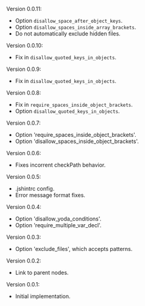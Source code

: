 Version 0.0.11:
 * Option `disallow_space_after_object_keys`.
 * Option `disallow_spaces_inside_array_brackets`.
 * Do not automatically exclude hidden files. 

Version 0.0.10:
 * Fix in `disallow_quoted_keys_in_objects`.

Version 0.0.9:
 * Fix in `disallow_quoted_keys_in_objects`.

Version 0.0.8:
 * Fix in `require_spaces_inside_object_brackets`.
 * Option `disallow_quoted_keys_in_objects`.

Version 0.0.7:
 * Option 'require_spaces_inside_object_brackets'.
 * Option 'disallow_spaces_inside_object_brackets'.

Version 0.0.6:
 * Fixes incorrent checkPath behavior.

Version 0.0.5:
 * .jshintrc config.
 * Error message format fixes.

Version 0.0.4:
 * Option 'disallow_yoda_conditions'.
 * Option 'require_multiple_var_decl'.

Version 0.0.3:
 * Option 'exclude_files', which accepts patterns.

Version 0.0.2:
 * Link to parent nodes.

Version 0.0.1:
 * Initial implementation.
